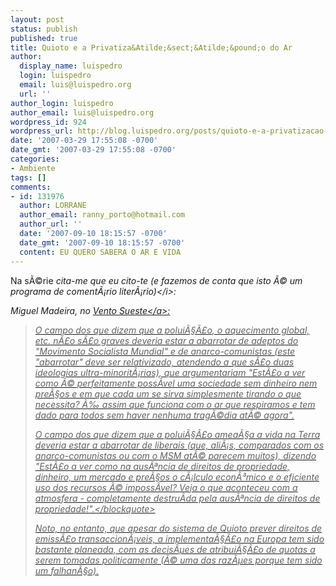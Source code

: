 ```yaml
---
layout: post
status: publish
published: true
title: Quioto e a Privatiza&Atilde;&sect;&Atilde;&pound;o do Ar
author:
  display_name: luispedro
  login: luispedro
  email: luis@luispedro.org
  url: ''
author_login: luispedro
author_email: luis@luispedro.org
wordpress_id: 924
wordpress_url: http://blog.luispedro.org/posts/quioto-e-a-privatizacao-do-ar
date: '2007-03-29 17:55:08 -0700'
date_gmt: '2007-03-29 17:55:08 -0700'
categories:
- Ambiente
tags: []
comments:
- id: 131976
  author: LORRANE
  author_email: ranny_porto@hotmail.com
  author_url: ''
  date: '2007-09-10 18:15:57 -0700'
  date_gmt: '2007-09-10 18:15:57 -0700'
  content: EU QUERO SABERA O AR E VIDA
---
```

<p>Na s&Atilde;&copy;rie <i>cita-me que eu cito-te (e fazemos de conta que isto &Atilde;&copy; um programa de coment&Atilde;&iexcl;rio liter&Atilde;&iexcl;rio)<&#47;i>:</p>
<p>Miguel Madeira, no <a href="http:&#47;&#47;ventosueste.blogspot.com&#47;2007&#47;03&#47;quioto-e-anti-capitalismo.html">Vento Sueste<&#47;a>:</p>
<blockquote><p>O campo dos que dizem que a polui&Atilde;&sect;&Atilde;&pound;o, o aquecimento global, etc. n&Atilde;&pound;o s&Atilde;&pound;o graves deveria estar a abarrotar de adeptos do "Movimento Socialista Mundial" e de anarco-comunistas (este "abarrotar" deve ser relativizado, atendendo a que s&Atilde;&pound;o duas ideologias ultra-minorit&Atilde;&iexcl;rias), que argumentariam "Est&Atilde;&pound;o a ver como &Atilde;&copy; perfeitamente poss&Atilde;&shy;vel uma sociedade sem dinheiro nem pre&Atilde;&sect;os e em que cada um se sirva simplesmente tirando o que necessita? &Atilde;&permil; assim que funciona com o ar que respiramos e tem dado para todos sem haver nenhuma trag&Atilde;&copy;dia at&Atilde;&copy; agora".</p>
<p>O campo dos que dizem que a polui&Atilde;&sect;&Atilde;&pound;o amea&Atilde;&sect;a a vida na Terra deveria estar a abarrotar de liberais (que, ali&Atilde;&iexcl;s, comparados com os anarco-comunistas ou com o MSM at&Atilde;&copy; parecem muitos), dizendo "Est&Atilde;&pound;o a ver como na aus&Atilde;&ordf;ncia de direitos de propriedade, dinheiro, um mercado e pre&Atilde;&sect;os o c&Atilde;&iexcl;lculo econ&Atilde;&sup3;mico e o eficiente uso dos recursos &Atilde;&copy; imposs&Atilde;&shy;vel? Veja o que aconteceu com a atmosfera - completamente destru&Atilde;&shy;da pela aus&Atilde;&ordf;ncia de direitos de propriedade!".<&#47;blockquote></p>
<p>Noto, no entanto, que apesar do sistema de Quioto prever direitos de emiss&Atilde;&pound;o transaccion&Atilde;&iexcl;veis, a implementa&Atilde;&sect;&Atilde;&pound;o na Europa tem sido bastante planeada, com as decis&Atilde;&micro;es de atribui&Atilde;&sect;&Atilde;&pound;o de quotas a serem tomadas politicamente (&Atilde;&copy; uma das raz&Atilde;&micro;es porque tem sido um falhan&Atilde;&sect;o).</p>
